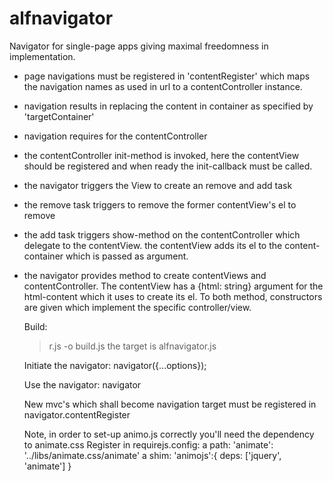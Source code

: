 # alfnavigator
Navigator for single-page apps giving maximal freedomness in implementation.

- page navigations must be registered in 'contentRegister'
  which maps the navigation names as used in url to a contentController
  instance.
- navigation results in replacing the content in container as specified by
  'targetContainer'
- navigation requires for the contentController
- the contentController init-method is invoked, here the contentView should
  be registered and when ready the init-callback must be called.
- the navigator triggers the View to create an remove and add task
- the remove task triggers to remove the former contentView's el to remove
- the add task triggers show-method on the contentController which delegate to
  the contentView. the contentView adds its el to the content-container which
  is passed as argument.
- the navigator provides method to create contentViews and contentController.
  The contentView has a {html: string} argument for the html-content which it uses
  to create its el.
  To both method, constructors are given which implement the specific controller/view.

  Build:
  > r.js -o build.js
  the target is alfnavigator.js

  Initiate the navigator:
  navigator({...options});

  Use the navigator:
  navigator

  New mvc's which shall become navigation target must be registered in navigator.contentRegister

  Note, in order to set-up animo.js correctly you'll need the dependency
  to animate.css
  Register in requirejs.config:
  a path: 'animate': '../libs/animate.css/animate'
  a shim: 'animojs':{
    		deps: ['jquery', 'animate']
    	}
